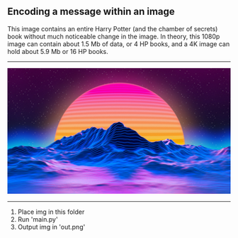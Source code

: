 ## Encoding a message within an image

This image contains an entire Harry Potter (and the chamber of secrets) book without much noticeable change in the image.
In theory, this 1080p image can contain about 1.5 Mb of data, or 4 HP books, and a 4K image can hold about 5.9 Mb or 16 HP books.

---
![img](https://github.com/sparshpekhale/Steganography/blob/master/Test%20imgs/out.png?raw=true)

---
1) Place img in this folder
2) Run 'main.py'
3) Output img in 'out.png'
